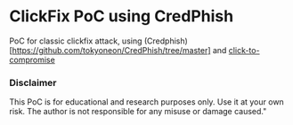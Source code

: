 # ClickFix PoC using CredPhish

PoC for classic clickfix attack, using (Credphish)[https://github.com/tokyoneon/CredPhish/tree/master] and [click-to-compromise](https://github.com/amtzespinosa/click-to-compromise/tree/main/website)

### Disclaimer
This PoC is for educational and research purposes only. Use it at your own risk. The author is not responsible for any misuse or damage caused."